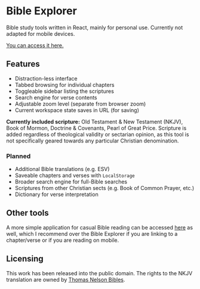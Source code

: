 # Bible Explorer

Bible study tools written in React, mainly for personal use. Currently not adapted for mobile devices.

[You can access it here.](https://bible-explorer.louka.sh)

## Features

- Distraction-less interface
- Tabbed browsing for individual chapters
- Toggleable sidebar listing the scriptures
- Search engine for verse contents
- Adjustable zoom level (separate from browser zoom)
- Current workspace state saves in URL (for saving)

**Currently included scripture:** Old Testament & New Testament (NKJV), Book of Mormon, Doctrine & Covenants, Pearl of Great Price. Scripture is added regardless of theological validity or sectarian opinion, as this tool is not specifically geared towards any particular Christian denomination.

### Planned

- Additional Bible translations (e.g. ESV)
- Saveable chapters and verses with `LocalStorage`
- Broader search engine for full-Bible searches
- Scriptures from other Christian sects (e.g. Book of Common Prayer, etc.)
- Dictionary for verse interpretation

## Other tools

A more simple application for casual Bible reading can be accessed [here](https://bible.louka.sh) as well, which I recommend over the Bible Explorer if you are linking to a chapter/verse or if you are reading on mobile.

## Licensing

This work has been released into the public domain. The rights to the NKJV translation are owned by [Thomas Nelson Bibles](https://www.thomasnelsonbibles.com/nkjv-bible/).
